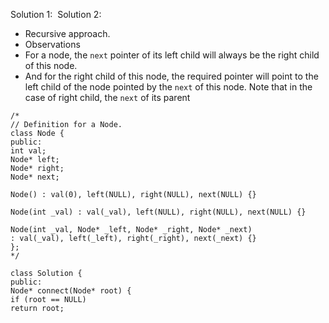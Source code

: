 Solution 1:
​
Solution 2:
​
- Recursive approach.
- Observations
- For a node, the `next` pointer of its left child will always be the right child of this node.
- And for the right child of this node, the required pointer will point to the left child of the node pointed by the `next` of this node. Note that in the case of right child, the `next` of its parent
​
```
/*
// Definition for a Node.
class Node {
public:
int val;
Node* left;
Node* right;
Node* next;
​
Node() : val(0), left(NULL), right(NULL), next(NULL) {}
​
Node(int _val) : val(_val), left(NULL), right(NULL), next(NULL) {}
​
Node(int _val, Node* _left, Node* _right, Node* _next)
: val(_val), left(_left), right(_right), next(_next) {}
};
*/
​
class Solution {
public:
Node* connect(Node* root) {
if (root == NULL)
return root;